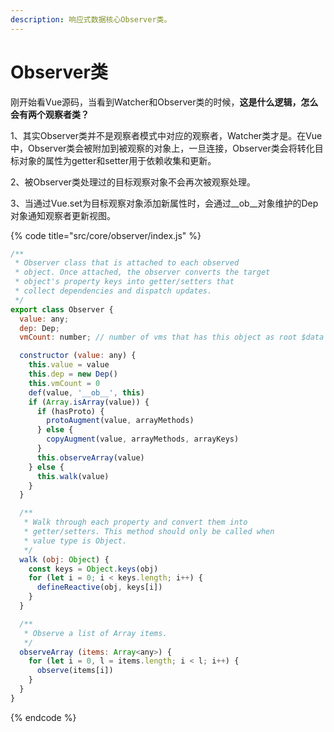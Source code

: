 ```yaml
---
description: 响应式数据核心Observer类。
---
```


# Observer类

刚开始看Vue源码，当看到Watcher和Observer类的时候，**这是什么逻辑，怎么会有两个观察者类？**

1、其实Observer类并不是观察者模式中对应的观察者，Watcher类才是。在Vue中，Observer类会被附加到被观察的对象上，一旦连接，Observer类会将转化目标对象的属性为getter和setter用于依赖收集和更新。

2、被Observer类处理过的目标观察对象不会再次被观察处理。

3、当通过Vue.set为目标观察对象添加新属性时，会通过\_\_ob\_\_对象维护的Dep对象通知观察者更新视图。

{% code title="src/core/observer/index.js" %}
```javascript
/**
 * Observer class that is attached to each observed
 * object. Once attached, the observer converts the target
 * object's property keys into getter/setters that
 * collect dependencies and dispatch updates.
 */
export class Observer {
  value: any;
  dep: Dep;
  vmCount: number; // number of vms that has this object as root $data

  constructor (value: any) {
    this.value = value
    this.dep = new Dep()
    this.vmCount = 0
    def(value, '__ob__', this)
    if (Array.isArray(value)) {
      if (hasProto) {
        protoAugment(value, arrayMethods)
      } else {
        copyAugment(value, arrayMethods, arrayKeys)
      }
      this.observeArray(value)
    } else {
      this.walk(value)
    }
  }

  /**
   * Walk through each property and convert them into
   * getter/setters. This method should only be called when
   * value type is Object.
   */
  walk (obj: Object) {
    const keys = Object.keys(obj)
    for (let i = 0; i < keys.length; i++) {
      defineReactive(obj, keys[i])
    }
  }

  /**
   * Observe a list of Array items.
   */
  observeArray (items: Array<any>) {
    for (let i = 0, l = items.length; i < l; i++) {
      observe(items[i])
    }
  }
}

```
{% endcode %}

